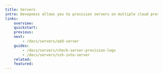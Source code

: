 ```yaml
---
title: Servers
intro: Devopness allows you to provision servers on multiple cloud providers or connect to existing servers. In this section you will learn how to create, inspect, connect and manage servers.
links:
    overview:
    quickstart:
    previous:
    next:
        - /docs/servers/add-server
    guides:
        - /docs/servers/check-server-provision-logs
        - /docs/servers/ssh-into-server
    related:
    featured:
---
```

